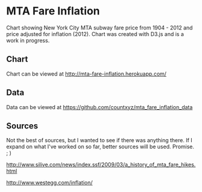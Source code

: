 # MTA Fare Inflation

Chart showing New York City MTA subway fare price from 1904 - 2012 and price adjusted for inflation (2012). Chart was created with D3.js and is a work in progress. 

## Chart

Chart can be viewed at http://mta-fare-inflation.herokuapp.com/

## Data

Data can be viewed at https://github.com/countxyz/mta_fare_inflation_data

## Sources

Not the best of sources, but I wanted to see if there was anything there. If I expand on what I've worked on so far, better sources will be used. Promise. ; )

http://www.silive.com/news/index.ssf/2009/03/a_history_of_mta_fare_hikes.html

http://www.westegg.com/inflation/